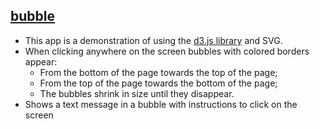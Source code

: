 ## [bubble]( https://ranibitwin.github.io/bubble/)
- This app is a demonstration of using the [d3.js library](https://d3js.org/) and SVG.
- When clicking anywhere on the screen bubbles with colored borders appear:
  - From the bottom of the page towards the top of the page;
  - From the top of the page towards the bottom of the page;
  - The bubbles shrink in size until they disappear.
- Shows a text message in a bubble with instructions to click on the screen

